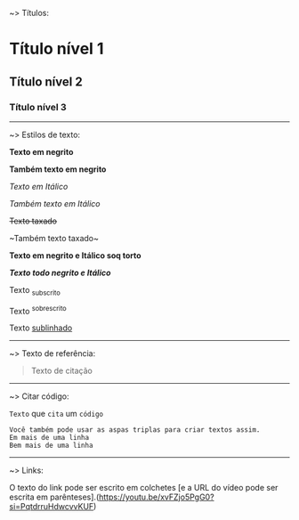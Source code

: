 ~> Títulos:

# Título nível 1
## Título nível 2
### Título nível 3

---------------------------------------------------

~> Estilos de texto:

**Texto em negrito**

__Também texto em negrito__

_Texto em Itálico_

*Também texto em Itálico*

~~Texto taxado~~

~Também texto taxado~

**__Texto em negrito e Itálico soq torto__**

***Texto todo negrito e Itálico***

Texto <sub>subscrito</sub>

Texto <sup>sobrescrito</sup>

Texto <ins>sublinhado</ins>

---------------------------------------------------

~> Texto de referência:

> Texto de citação

---------------------------------------------------

~> Citar código:

`Texto` que `cita` um `código`

```
Você também pode usar as aspas triplas para criar textos assim.
Em mais de uma linha
Bem mais de uma linha
```

---------------------------------------------------

~> Links:

O texto do link pode ser escrito em colchetes [e a URL do vídeo pode ser escrita em parênteses].(https://youtu.be/xvFZjo5PgG0?si=PqtdrruHdwcvvKUF)

